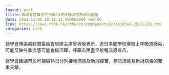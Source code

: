 ```yaml
---
layout: post
title: 醫學會建議市民相隔14日接種流感及新冠疫苗
date: 2021-11-05 18:12:11.000000000 +08:00
link: https://news.rthk.hk/rthk/ch/component/k2/1618566-20211105.htm
categories: rthk
---
```


醫學會傳染病顧問委員會聯席主席曾祈殷表示，近日多間學校爆發上呼吸道感染，可能反映冬季流感可能會較活躍，呼籲市民盡早接種流感疫苗。　

醫學會建議市民可相隔14日分別接種流感及新冠疫苗，預防流感及新冠病毒的雙重夾擊。
